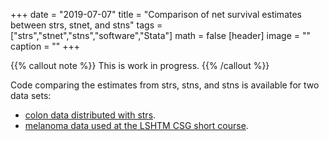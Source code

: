 +++
date = "2019-07-07"
title = "Comparison of net survival estimates between strs, stnet, and stns"
tags = ["strs","stnet","stns","software","Stata"]
math = false
[header]
image = ""
caption = ""
+++

{{% callout note %}}
This is work in progress. 
{{% /callout %}}

Code comparing the estimates from strs, stns, and stns is available for two data sets:

* [colon data distributed with strs](http://pauldickman.com/software/stnet/compare_stns.do).
* [melanoma data used at the LSHTM CSG short course](http://pauldickman.com/software/stnet/compare_stns_uk_melanoma.do).

